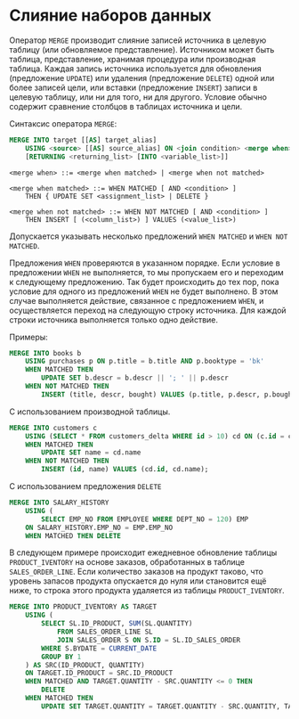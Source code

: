 # Слияние наборов данных

Оператор `MERGE` производит слияние записей источника в целевую таблицу
(или обновляемое представление). Источником может быть таблица,
представление, хранимая процедура или производная таблица. Каждая запись
источника используется для обновления (предложение `UPDATE`) или
удаления (предложение `DELETE`) одной или более записей цели, или
вставки (предложение `INSERT`) записи в целевую таблицу, или ни для
того, ни для другого. Условие обычно содержит сравнение столбцов в
таблицах источника и цели.

Синтаксис оператора `MERGE`:

``` sql
MERGE INTO target [[AS] target_alias]
    USING <source> [[AS] source_alias] ON <join condition> <merge when> [<merge when> ...]
    [RETURNING <returning_list> [INTO <variable_list>]]
```

``` bnf
<merge when> ::= <merge when matched> | <merge when not matched>

<merge when matched> ::= WHEN MATCHED [ AND <condition> ]
    THEN { UPDATE SET <assignment_list> | DELETE }

<merge when not matched> ::= WHEN NOT MATCHED [ AND <condition> ]
    THEN INSERT [ (<column_list>) ] VALUES (<value_list>)
```

Допускается указывать несколько предложений `WHEN MATCHED` и
`WHEN NOT MATCHED`.

Предложения `WHEN` проверяются в указанном порядке. Если условие в
предложении `WHEN` не выполняется, то мы пропускаем его и переходим к
следующему предложению. Так будет происходить до тех пор, пока условие
для одного из предложений `WHEN` не будет выполнено. В этом случае
выполняется действие, связанное с предложением `WHEN`, и осуществляется
переход на следующую строку источника. Для каждой строки источника
выполняется только одно действие.

Примеры:

``` sql
MERGE INTO books b
    USING purchases p ON p.title = b.title AND p.booktype = 'bk'
    WHEN MATCHED THEN
        UPDATE SET b.descr = b.descr || '; ' || p.descr
    WHEN NOT MATCHED THEN
        INSERT (title, descr, bought) VALUES (p.title, p.descr, p.bought);
```

С использованием производной таблицы.

``` sql
MERGE INTO customers c
    USING (SELECT * FROM customers_delta WHERE id > 10) cd ON (c.id = cd.id)
    WHEN MATCHED THEN
        UPDATE SET name = cd.name
    WHEN NOT MATCHED THEN
        INSERT (id, name) VALUES (cd.id, cd.name);
```

С использованием предложения `DELETE`

``` sql
MERGE INTO SALARY_HISTORY
    USING (
        SELECT EMP_NO FROM EMPLOYEE WHERE DEPT_NO = 120) EMP
    ON SALARY_HISTORY.EMP_NO = EMP.EMP_NO
    WHEN MATCHED THEN DELETE
```

В следующем примере происходит ежедневное обновление таблицы
`PRODUCT_IVENTORY` на основе заказов, обработанных в таблице
`SALES_ORDER_LINE`. Если количество заказов на продукт таково, что
уровень запасов продукта опускается до нуля или становится ещё ниже, то
строка этого продукта удаляется из таблицы `PRODUCT_IVENTORY`.

``` sql
MERGE INTO PRODUCT_IVENTORY AS TARGET
    USING (
        SELECT SL.ID_PRODUCT, SUM(SL.QUANTITY)
            FROM SALES_ORDER_LINE SL
            JOIN SALES_ORDER S ON S.ID = SL.ID_SALES_ORDER
        WHERE S.BYDATE = CURRENT_DATE
        GROUP BY 1
    ) AS SRC(ID_PRODUCT, QUANTITY)
    ON TARGET.ID_PRODUCT = SRC.ID_PRODUCT
    WHEN MATCHED AND TARGET.QUANTITY - SRC.QUANTITY <= 0 THEN
        DELETE
    WHEN MATCHED THEN
        UPDATE SET TARGET.QUANTITY = TARGET.QUANTITY - SRC.QUANTITY, TARGET.BYDATE = CURRENT_DATE
```
